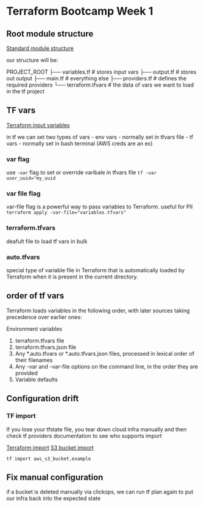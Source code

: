 # Terraform Bootcamp Week 1

## Root module structure
[Standard module structure](https://developer.hashicorp.com/terraform/language/modules/develop/structure)

our structure will be:

PROJECT_ROOT
    ├── variables.tf # stores input vars
    ├── output.tf # stores out output
    ├── main.tf # everything else
    ├── providers.tf # defines the required providers
    └── terraform.tfvars # the data of vars we want to load in the tf project

## TF vars
[Terraform input variables](https://developer.hashicorp.com/terraform/language/values/variables)

in tf we can set two types of vars
    - env vars - normally set in tfvars file
    - tf vars - normally set in bash terminal (AWS creds are an ex)

### var flag
use `-var` flag to set or override varibale in tfvars file `tf -var user_uuid="my_uuid`

### var file flag
 var-file flag is a powerful way to pass variables to Terraform. useful for PII
`terraform apply -var-file="variables.tfvars"`

### terraform.tfvars
deafult file to load tf vars in bulk

### auto.tfvars
special type of variable file in Terraform that is automatically loaded by Terraform when it is present in the current directory.

## order of tf vars
Terraform loads variables in the following order, with later sources taking precedence over earlier ones:

Environment variables
1. terraform.tfvars file
2. terraform.tfvars.json file
3. Any *.auto.tfvars or *.auto.tfvars.json files, processed in lexical order of their filenames
4. Any -var and -var-file options on the command line, in the order they are provided
5. Variable defaults

## Configuration drift

### TF import
If you lose your tfstate file, you tear down cloud infra manually and then check tf providers documentation to see who supports import

[Terraform import](https://developer.hashicorp.com/terraform/language/import)
[S3 bucket import](https://registry.terraform.io/providers/hashicorp/aws/latest/docs/resources/s3_bucket)

`tf import aws_s3_bucket.example`

## Fix manual configuration
if a bucket is deleted manually via clickops, we can run tf plan again to put our infra back into the expected state